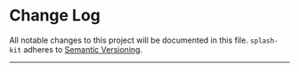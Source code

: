 # Change Log

All notable changes to this project will be documented in this file.
`splash-kit` adheres to [Semantic Versioning](http://semver.org/).

---
